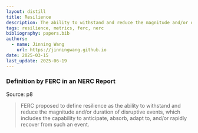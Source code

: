 ```yaml
---
layout: distill
title: Resilience
description: The ability to withstand and reduce the magnitude and/or duration of disruptive events.
tags: resilience, metrics, ferc, nerc
bibliography: papers.bib
authors:
  - name: Jinning Wang
    url: https://jinningwang.github.io
date: 2025-03-15
last_update: 2025-06-19
---
```


### Definition by FERC in an NERC Report

Source: <d-cite key="nerc2018resilience"></d-cite> p8

> FERC proposed to define resilience as the ability to withstand and reduce the magnitude and/or duration of disruptive events, which includes the capability to anticipate, absorb, adapt to, and/or rapidly recover from such an event.
